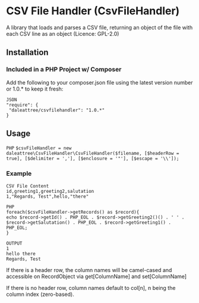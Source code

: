 CSV File Handler (CsvFileHandler)
=================================

A library that loads and parses a CSV file, returning an object of the file with each CSV line as an object (Licence: GPL-2.0)

<h2>Installation</h2>

<h3>Included in a PHP Project w/ Composer</h3>

Add the following to your composer.json file using the latest version number or 1.0.* to keep it fresh:

```JSON```<br/>
```"require": {```<br/>
``` "daleattree/csvfilehandler": "1.0.*"```<br/>
```}```

<h2>Usage</h2>

```PHP```
```$csvFileHandler = new daleattree\CsvFileHandler\CsvFileHandler($filename, [$headerRow = true], [$delimiter = ','], [$enclosure = '"'], [$escape = '\\']);```

<h3>Example</h3>

```CSV File Content```<br/>
```id,greeting1,greeting2,salutation```<br/>
```1,"Regards, Test",hello,"there"```<br/>

```PHP```<br/>
```foreach($csvFileHandler->getRecords() as $record){```<br/>
```echo $record->getId() . PHP_EOL . $record->getGreeting2()() . ' ' . $record->getSalutation() . PHP_EOL . $record->getGreeting1() . PHP_EOL;```<br/>
```}```<br/>

```OUTPUT```<br/>
```1```<br/>
```hello there```<br/>
```Regards, Test```<br/>

<p>If there is a header row, the column names will be camel-cased and accessible on RecordObject via get[ColumnName] and set[ColumnName]</p>
<p>If there is no header row, column names default to col[n], n being the column index (zero-based).</p>
<p></p>
